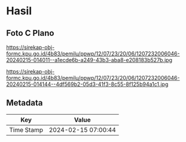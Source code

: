 # Hasil

## Foto C Plano

https://sirekap-obj-formc.kpu.go.id/4b83/pemilu/ppwp/12/07/23/20/06/1207232006046-20240215-014011--a1ecde6b-a249-43b3-aba8-e208183b527b.jpg

https://sirekap-obj-formc.kpu.go.id/4b83/pemilu/ppwp/12/07/23/20/06/1207232006046-20240215-014144--4df569b2-05d3-41f3-8c55-8f125b94a1c1.jpg


## Metadata

| Key        | Value               |
| ---------- | ------------------- |
| Time Stamp | 2024-02-15 07:00:44 |



